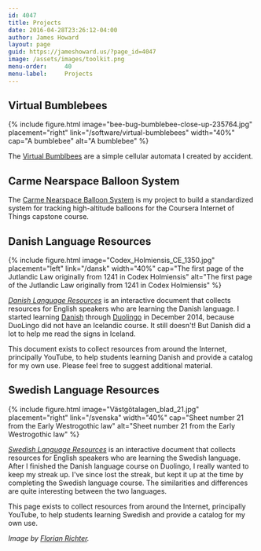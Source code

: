 ```yaml
---
id: 4047
title: Projects
date: 2016-04-28T23:26:12-04:00
author: James Howard
layout: page
guid: https://jameshoward.us/?page_id=4047
image: /assets/images/toolkit.png
menu-order:     40
menu-label:     Projects
---
```


## Virtual Bumblebees

{% include figure.html image="bee-bug-bumblebee-close-up-235764.jpg"
   placement="right" link="/software/virtual-bumblebees" width="40%"
   cap="A bumblebee"
   alt="A bumblebee" %}

The [Virtual Bumblbees](/software/virtual-bumblebees) are a simple
cellular automata I created by accident.

## Carme Nearspace Balloon System

The [Carme Nearspace Balloon System](/projects/carme) is my project
to build a standardized system for tracking high-altitude balloons
for the Coursera Internet of Things capstone course.

## Danish Language Resources

{% include figure.html image="Codex_Holmiensis_CE_1350.jpg"
   placement="left" link="/dansk" width="40%"
   cap="The first page of the Jutlandic Law originally from 1241 in Codex Holmiensis"
   alt="The first page of the Jutlandic Law originally from 1241 in Codex Holmiensis" %}

[_Danish Language Resources_](/danish-language-resources) is an interactive document
that collects resources for English speakers who are learning the
Danish language.  I started learning
[Danish](http://en.wikipedia.org/wiki/Danish_language) through
[Duolingo](http://duolingo.com) in December 2014, because DuoLingo
did not have an Icelandic course.  It still doesn't!  But Danish
did a lot to help me read the signs in Iceland.

This document exists to collect resources from around the Internet,
principally YouTube, to help students learning Danish and provide
a catalog for my own use.  Please feel free to suggest additional
material.

## Swedish Language Resources

{% include figure.html image="Västgötalagen_blad_21.jpg"
   placement="right" link="/svenska" width="40%"
   cap="Sheet number 21 from the Early Westrogothic law" 
   alt="Sheet number 21 from the Early Westrogothic law" %}

[_Swedish Language Resources_](/swedish-language-resources) is an interactive document
that collects resources for English speakers who are learning the
Swedish language. After I finished the Danish language course on
Duolingo, I really wanted to keep my streak up.  I've since lost
the streak, but kept it up at the time by completing the Swedish
language course.  The similarities and differences are quite
interesting between the two languages.

This page exists to collect resources from around the Internet,
principally YouTube, to help students learning Swedish and provide
a catalog for my own use.

_Image by [Florian Richter](https://www.flickr.com/photos/florianric/7263382550)._
